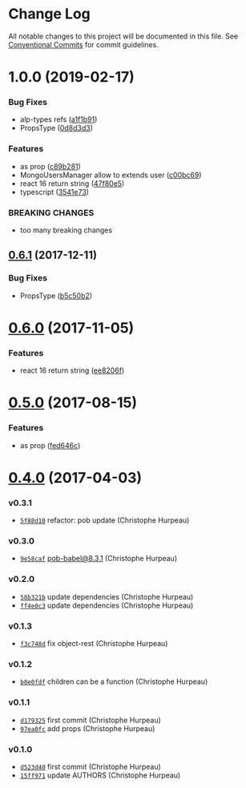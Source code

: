 # Change Log

All notable changes to this project will be documented in this file.
See [Conventional Commits](https://conventionalcommits.org) for commit guidelines.

# 1.0.0 (2019-02-17)


### Bug Fixes

* alp-types refs ([a1f1b91](https://github.com/christophehurpeau/alp/commit/a1f1b91))
* PropsType ([0d8d3d3](https://github.com/christophehurpeau/alp/commit/0d8d3d3))


### Features

* as prop ([c89b281](https://github.com/christophehurpeau/alp/commit/c89b281))
* MongoUsersManager allow to extends user ([c00bc69](https://github.com/christophehurpeau/alp/commit/c00bc69))
* react 16 return string ([47f80e5](https://github.com/christophehurpeau/alp/commit/47f80e5))
* typescript ([3541e73](https://github.com/christophehurpeau/alp/commit/3541e73))


### BREAKING CHANGES

* too many breaking changes





<a name="0.6.1"></a>
## [0.6.1](https://github.com/alpjs/react-alp-translate/compare/v0.6.0...v0.6.1) (2017-12-11)


### Bug Fixes

* PropsType ([b5c50b2](https://github.com/alpjs/react-alp-translate/commit/b5c50b2))


<a name="0.6.0"></a>
# [0.6.0](https://github.com/alpjs/react-alp-translate/compare/v0.5.0...v0.6.0) (2017-11-05)


### Features

* react 16 return string ([ee8206f](https://github.com/alpjs/react-alp-translate/commit/ee8206f))


<a name="0.5.0"></a>
# [0.5.0](https://github.com/alpjs/react-alp-translate/compare/v0.4.0...v0.5.0) (2017-08-15)


### Features

* as prop ([fed646c](https://github.com/alpjs/react-alp-translate/commit/fed646c))


<a name="0.4.0"></a>
# [0.4.0](https://github.com/alpjs/react-alp-translate/compare/v0.3.1...v0.4.0) (2017-04-03)


### v0.3.1

- [`5f88d10`](https://github.com/alpjs/react-alp-translate/commit/5f88d106885e715affc0aae3fc988c1017aa17e7) refactor: pob update (Christophe Hurpeau)

### v0.3.0

- [`9e58caf`](https://github.com/alpjs/react-alp-translate/commit/9e58caf08e963f89ec5bbc0094888cc94062605e) pob-babel@8.3.1 (Christophe Hurpeau)

### v0.2.0

- [`58b321b`](https://github.com/alpjs/react-alp-translate/commit/58b321bcb84075262062b5b7bd1bb61a991ba774) update dependencies (Christophe Hurpeau)
- [`ff4e0c3`](https://github.com/alpjs/react-alp-translate/commit/ff4e0c38ce57ec7d00227e78ddc48458d29f368e) update dependencies (Christophe Hurpeau)

### v0.1.3

- [`f3c748d`](https://github.com/alpjs/react-alp-translate/commit/f3c748d8cc5bc44425a61ed217eecb2647c32549) fix object-rest (Christophe Hurpeau)

### v0.1.2

- [`b8e0fdf`](https://github.com/alpjs/react-alp-translate/commit/b8e0fdf9b0c548a378b1ef34aa85b86e5e8b9fd1) children can be a function (Christophe Hurpeau)

### v0.1.1

- [`d179325`](https://github.com/alpjs/react-alp-translate/commit/d179325d4b9b952b7e53c0312dca16f5a237502f) first commit (Christophe Hurpeau)
- [`97ea0fc`](https://github.com/alpjs/react-alp-translate/commit/97ea0fc769b30e76d1ae5f37c7c839dce4444be3) add props (Christophe Hurpeau)

### v0.1.0

- [`d523d40`](https://github.com/alpjs/react-alp-translate/commit/d523d400b56c774f6cec31f6723accc9cc71ffbd) first commit (Christophe Hurpeau)
- [`15ff971`](https://github.com/alpjs/react-alp-translate/commit/15ff971d79a06c67e77f92fdbdcc957fac844da8) update AUTHORS (Christophe Hurpeau)
